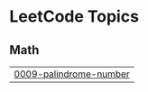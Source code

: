 # LeetCode Topics
## Math
|  |
| ------- |
| [0009-palindrome-number](https://github.com/Varshintej/Leetcode_Varshin/tree/master/0009-palindrome-number) |
<!---LeetCode Topics End-->
